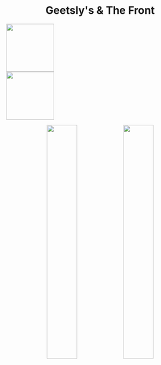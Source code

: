 <h1 align="center">
  Geetsly's & The Front
</h1>
<div width="49%" float="left">
  <img src="https://geetslys.net/assets/img/gcw-icon.png" width="128px" />
</div>
<div width="49%" float="right">
  <img src="https://geetslys.net/assets/img/gcu-icon.png" width="128px" float="right" />
</div>

<p align="middle">
  <a href="https://discord.gg/fedVdrp3M2"><img src="https://geetslys.net/assets/img/gcw-icon.png" width="40%" /></a>
  <a href="https://discord.gg/JvSc9Qt3VX"><img src="https://geetslys.net/assets/img/gcu-icon.png" width="40%" /></a>
</p>
